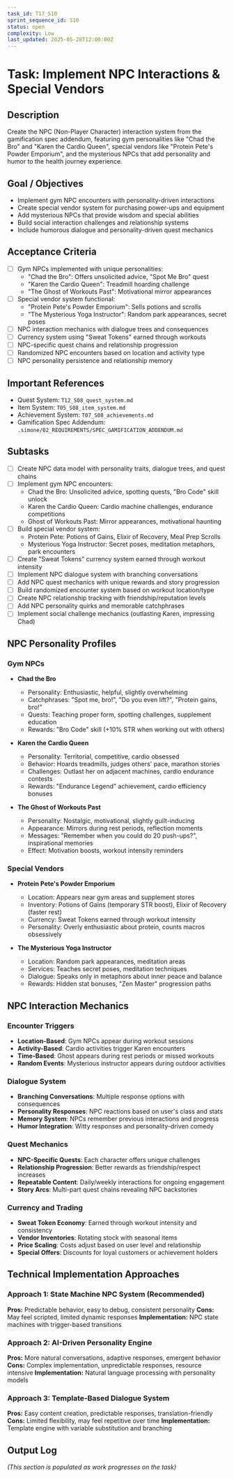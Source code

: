 ```yaml
---
task_id: T17_S10
sprint_sequence_id: S10
status: open
complexity: Low
last_updated: 2025-05-28T12:00:00Z
---
```


# Task: Implement NPC Interactions & Special Vendors

## Description
Create the NPC (Non-Player Character) interaction system from the gamification spec addendum, featuring gym personalities like "Chad the Bro" and "Karen the Cardio Queen", special vendors like "Protein Pete's Powder Emporium", and the mysterious NPCs that add personality and humor to the health journey experience.

## Goal / Objectives
- Implement gym NPC encounters with personality-driven interactions
- Create special vendor system for purchasing power-ups and equipment
- Add mysterious NPCs that provide wisdom and special abilities
- Build social interaction challenges and relationship systems
- Include humorous dialogue and personality-driven quest mechanics

## Acceptance Criteria
- [ ] Gym NPCs implemented with unique personalities:
  - "Chad the Bro": Offers unsolicited advice, "Spot Me Bro" quest
  - "Karen the Cardio Queen": Treadmill hoarding challenge
  - "The Ghost of Workouts Past": Motivational mirror appearances
- [ ] Special vendor system functional:
  - "Protein Pete's Powder Emporium": Sells potions and scrolls
  - "The Mysterious Yoga Instructor": Random park appearances, secret poses
- [ ] NPC interaction mechanics with dialogue trees and consequences
- [ ] Currency system using "Sweat Tokens" earned through workouts
- [ ] NPC-specific quest chains and relationship progression
- [ ] Randomized NPC encounters based on location and activity type
- [ ] NPC personality persistence and relationship memory

## Important References
- Quest System: `T12_S08_quest_system.md`
- Item System: `T05_S08_item_system.md`
- Achievement System: `T07_S08_achievements.md`
- Gamification Spec Addendum: `.simone/02_REQUIREMENTS/SPEC_GAMIFICATION_ADDENDUM.md`

## Subtasks
- [ ] Create NPC data model with personality traits, dialogue trees, and quest chains
- [ ] Implement gym NPC encounters:
  - Chad the Bro: Unsolicited advice, spotting quests, "Bro Code" skill unlock
  - Karen the Cardio Queen: Cardio machine challenges, endurance competitions
  - Ghost of Workouts Past: Mirror appearances, motivational haunting
- [ ] Build special vendor system:
  - Protein Pete: Potions of Gains, Elixir of Recovery, Meal Prep Scrolls
  - Mysterious Yoga Instructor: Secret poses, meditation metaphors, park encounters
- [ ] Create "Sweat Tokens" currency system earned through workout intensity
- [ ] Implement NPC dialogue system with branching conversations
- [ ] Add NPC quest mechanics with unique rewards and story progression
- [ ] Build randomized encounter system based on workout location/type
- [ ] Create NPC relationship tracking with friendship/reputation levels
- [ ] Add NPC personality quirks and memorable catchphrases
- [ ] Implement social challenge mechanics (outlasting Karen, impressing Chad)

## NPC Personality Profiles

### Gym NPCs
- **Chad the Bro**
  - Personality: Enthusiastic, helpful, slightly overwhelming
  - Catchphrases: "Spot me, bro!", "Do you even lift?", "Protein gains, bro!"
  - Quests: Teaching proper form, spotting challenges, supplement education
  - Rewards: "Bro Code" skill (+10% STR when working out with others)

- **Karen the Cardio Queen**
  - Personality: Territorial, competitive, cardio obsessed
  - Behavior: Hoards treadmills, judges others' pace, marathon stories
  - Challenges: Outlast her on adjacent machines, cardio endurance contests
  - Rewards: "Endurance Legend" achievement, cardio efficiency bonuses

- **The Ghost of Workouts Past**
  - Personality: Nostalgic, motivational, slightly guilt-inducing
  - Appearance: Mirrors during rest periods, reflection moments
  - Messages: "Remember when you could do 20 push-ups?", inspirational memories
  - Effect: Motivation boosts, workout intensity reminders

### Special Vendors

- **Protein Pete's Powder Emporium**
  - Location: Appears near gym areas and supplement stores
  - Inventory: Potions of Gains (temporary STR boost), Elixir of Recovery (faster rest)
  - Currency: Sweat Tokens earned through workout intensity
  - Personality: Overly enthusiastic about protein, counts macros obsessively

- **The Mysterious Yoga Instructor**
  - Location: Random park appearances, meditation areas
  - Services: Teaches secret poses, meditation techniques
  - Dialogue: Speaks only in metaphors about inner peace and balance
  - Rewards: Hidden stat bonuses, "Zen Master" progression paths

## NPC Interaction Mechanics

### Encounter Triggers
- **Location-Based**: Gym NPCs appear during workout sessions
- **Activity-Based**: Cardio activities trigger Karen encounters
- **Time-Based**: Ghost appears during rest periods or missed workouts
- **Random Events**: Mysterious instructor appears during outdoor activities

### Dialogue System
- **Branching Conversations**: Multiple response options with consequences
- **Personality Responses**: NPC reactions based on user's class and stats
- **Memory System**: NPCs remember previous interactions and progress
- **Humor Integration**: Witty responses and personality-driven comedy

### Quest Mechanics
- **NPC-Specific Quests**: Each character offers unique challenges
- **Relationship Progression**: Better rewards as friendship/respect increases
- **Repeatable Content**: Daily/weekly interactions for ongoing engagement
- **Story Arcs**: Multi-part quest chains revealing NPC backstories

### Currency and Trading
- **Sweat Token Economy**: Earned through workout intensity and consistency
- **Vendor Inventories**: Rotating stock with seasonal items
- **Price Scaling**: Costs adjust based on user level and relationship
- **Special Offers**: Discounts for loyal customers or achievement holders

## Technical Implementation Approaches

### Approach 1: State Machine NPC System (Recommended)
**Pros:** Predictable behavior, easy to debug, consistent personality
**Cons:** May feel scripted, limited dynamic responses
**Implementation:** NPC state machines with trigger-based transitions

### Approach 2: AI-Driven Personality Engine
**Pros:** More natural conversations, adaptive responses, emergent behavior
**Cons:** Complex implementation, unpredictable responses, resource intensive
**Implementation:** Natural language processing with personality models

### Approach 3: Template-Based Dialogue System
**Pros:** Easy content creation, predictable responses, translation-friendly
**Cons:** Limited flexibility, may feel repetitive over time
**Implementation:** Template engine with variable substitution and branching

## Output Log
*(This section is populated as work progresses on the task)*